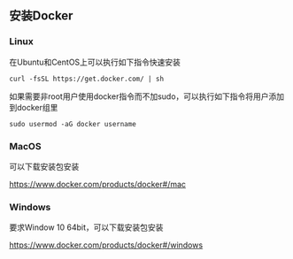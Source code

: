## 安装Docker

### Linux

在Ubuntu和CentOS上可以执行如下指令快速安装

```
curl -fsSL https://get.docker.com/ | sh
```

如果需要非root用户使用docker指令而不加sudo，可以执行如下指令将用户添加到docker组里

```
sudo usermod -aG docker username
```

### MacOS

可以下载安装包安装

https://www.docker.com/products/docker#/mac

### Windows

要求Window 10 64bit，可以下载安装包安装

https://www.docker.com/products/docker#/windows
